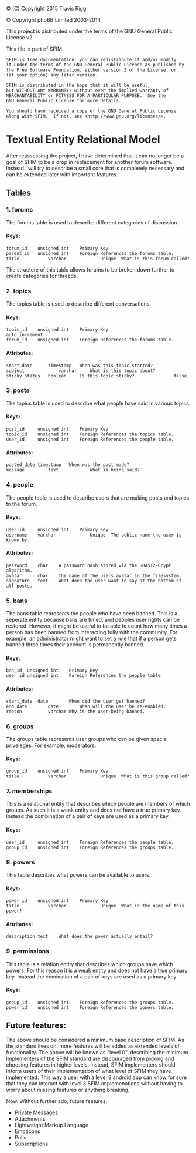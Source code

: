 © (C) Copyright 2015 Travis Rigg

© Copyright phpBB Limited 2003-2014

This project is distributed under the terms of the GNU General Public License v2

This file is part of SFIM.

    SFIM is free documentation: you can redistribute it and/or modify
    it under the terms of the GNU General Public License as published by
    the Free Software Foundation, either version 2 of the License, or
    (at your option) any later version.

    SFIM is distributed in the hope that it will be useful,
    but WITHOUT ANY WARRANTY; without even the implied warranty of
    MERCHANTABILITY or FITNESS FOR A PARTICULAR PURPOSE.  See the
    GNU General Public License for more details.

    You should have received a copy of the GNU General Public License
    along with SFIM.  If not, see <http://www.gnu.org/licenses/>.

# Textual Entity Relational Model
After reassessing the project, I have determined that it can no longer be a goal
of SFIM to be a drop in replacement for another forum software. Instead I will
try to describe a small core that is completely necessary and can be extended
later with important features.

## Tables
### 1. forums
The forums table is used to describe different categories of discussion.

#### Keys:
	forum_id	unsigned int	Primary Key
	parent_id	unsigned int	Foreign	References the forums table.
	title			varchar				Unique	What is this forum called?

The structure of this table allows forums to be broken down further to create
categories for threads.

### 2. topics
The topics table is used to describe different conversations.

#### Keys:
	topic_id	unsigned int	Primary	Key														auto_increment
	forum_id	unsigned int	Foreign	References the forums table.

#### Attributes:
	start_date		timestamp	When was this topic started?
	subject				varchar		What is this topic about?
	sticky_status	boolean		Is this topic sticky?				false

### 3. posts
The topics table is used to describe what people have said in various topics.

#### Keys:
	post_id		unsigned int	Primary	Key
	topic_id	unsigned int	Foreign	References the topics table.
	user_id		unsigned int	Foreign	References the people table.

#### Attributes:
	posted_date	timestamp	When was the post made?
	message			text			What is being said?

### 4. people
The people table is used to describe users that are making posts and topics to
the forum.

#### Keys:
	user_id		unsigned int	Primary	Key
	username	varchar				Unique	The public name the user is known by.

#### Attributes:
	password	char	A password hash stored via the SHA512-Crypt algorithm.
	avatar		char	The name of the users avatar in the filesystem.
	signature	text	What does the user want to say at the bottom of all posts.

### 5. bans
The bans table represents the people who have been banned. This is a seperate
entity because bans are timed, and peoples user rights can be restored. However,
it might be useful to be able to count how many times a person has been banned
from interacting fully with the community. For example, an administrator might
want to set a rule that if a person gets banned three times their account is
permanently banned.

#### Keys:
	ban_id	unsigned int	Primary	Key
	user_id	unsigned int	Foreign	References the people table

#### Attributes:
	start_date	date		When did the user get banned?
	end_date		date		When will the user be re-enabled.
	reason			varchar	Why is the user being banned.

### 6. groups
The groups table represents user groups who can be given special priveleges. For
example, moderators.

#### Keys:
	group_id	unsigned int	Primary	Key
	title			varchar				Unique	What is this group called?

### 7. memberships
This is a relational entity that describes which people are members of which
groups. As such it is a weak entity and does not have a true primary key.
Instead the combination of a pair of keys are used as a primary key.

#### Keys:
	user_id		unsigned int	Foreign	References the people table.
	group_id	unsigned int	Foreign	References the groups table.

### 8. powers
This table describes what powers can be available to users.

#### Keys:
	power_id	unsigned int	Primary	Key
	title			varchar				Unique	What is the name of this power?

#### Attributes:
	description	text	What does the power actually entail?

### 9. permissions
This table is a relation entity that describes which groups have which powers.
For this reason it is a weak entity and does not have a true primary key.
Instead the comination of a pair of keys are used as a primary key.

#### Keys:
	group_id	unsigned int	Foreign	References the groups table.
	power_id	unsigned int	Foreign	References the powers table.

## Future features:
The above should be considered a minimum base description of SFIM. As the
standard lives on, more features will be added as extended levels of
functionality. The above will be known as "level 0", describing the minimum.
Implementers of the SFIM standard are discouraged from picking and choosing
features in higher levels. Instead, SFIM implementers should inform users of
their implementation of what level of SFIM they have implemented. This way a
user with a level 3 android app can know for sure that they can interact with
level 3 SFIM implemenations without having to worry about missing features or
anything breaking.

Now. Without further ado, future features:
* Private Messages
* Attachments
* Lightweight Markup Language
* Emoticons
* Polls
* Subscriptions
